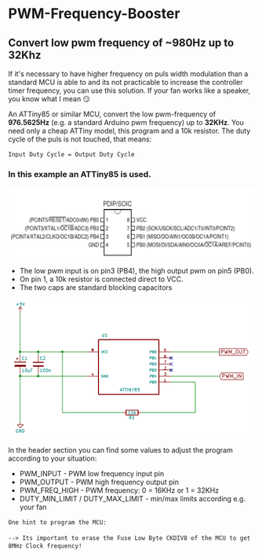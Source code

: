 # PWM-Frequency-Booster
## Convert low pwm frequency of  ~980Hz up to 32Khz

If it's necessary to have higher frequency on puls width modulation than a standard MCU is able to and its not practicable to increase the controller timer frequency, you can use this solution.
If your fan works like a speaker, you know what I mean :smirk:

An ATTiny85 or similar MCU, convert the low pwm-frequency of **976.5625Hz** (e.g. a standard Arduino pwm frequency) up to **32KHz**. You need only a cheap ATTiny model, this program and a 10k resistor. The duty cycle of the puls is not touched, that means:
````
Input Duty Cycle = Output Duty Cycle
````

### In this example an ATTiny85 is used.
<p align="left"><img src="img/attinyx5.png" width="550"/></p>

  * The low pwm input is on pin3 (PB4), the high output pwm on pin5 (PB0).
  * On pin 1, a 10k resistor is connected direct to VCC.
  * The two caps are standard	blocking capacitors
  
<p align="left"><img src="img/schematic.png" width="550"/></p>


In the header section you can find some values to adjust the program according to your situation:

* PWM_INPUT - PWM low frequency input pin
* PWM_OUTPUT - PWM high frequency output pin
* PWM_FREQ_HIGH - PWM frequency: 0 = 16KHz or 1 = 32KHz
* DUTY_MIN_LIMIT / DUTY_MAX_LIMIT - min/max limits according e.g. your fan

````
One hint to program the MCU:

--> Its important to erase the Fuse Low Byte CKDIV8 of the MCU to get 8MHz Clock frequency!

````
